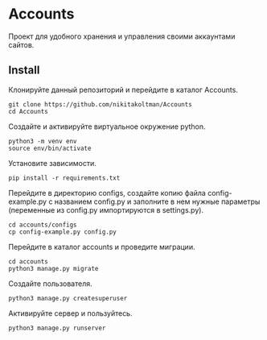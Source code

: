 # Accounts
Проект для удобного хранения и управления своими аккаунтами сайтов.

## Install

Клонируйте данный репозиторий и перейдите в каталог Accounts.
```
git clone https://github.com/nikitakoltman/Accounts
cd Accounts
```
Создайте и активируйте виртуальное окружение python.
```
python3 -m venv env
source env/bin/activate
```
Установите зависимости.
```
pip install -r requirements.txt
```
Перейдите в директорию configs, создайте копию файла config-example.py с названием config.py и заполните
в нем нужные параметры (переменные из config.py импортируются в settings.py).
```
cd accounts/configs
cp config-example.py config.py
```
Перейдите в каталог accounts и проведите миграции.
```
cd accounts
python3 manage.py migrate
```
Создайте пользователя.
```
python3 manage.py createsuperuser
```
Активируйте сервер и пользуйтесь.
```
python3 manage.py runserver
```
